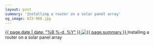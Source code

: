 ```yaml
---
layout: post
summary: 'Installing a router on a solar panel array'
og_image: 823-960.jpg
---
```


<p>
 <time>
  <a href="/823">
   {{ page.date | date: "%B %-d, %Y" }}
  </a>
 </time>
 <a href="/823">
  <img alt="{{ page.summary }}" data-taken="4/8/2019" sizes="(min-width: 700px) 50vw, calc(100vw - 2rem)" src="{{ site.assets_url }}/823-480.jpg" srcset="{{ site.assets_url }}/823-240.jpg 240w, {{ site.assets_url }}/823-480.jpg 480w, {{ site.assets_url }}/823-720.jpg 720w, {{ site.assets_url }}/823-960.jpg 960w"/>
 </a>
 <span>
  Installing a router on a solar panel array
 </span>
</p>
